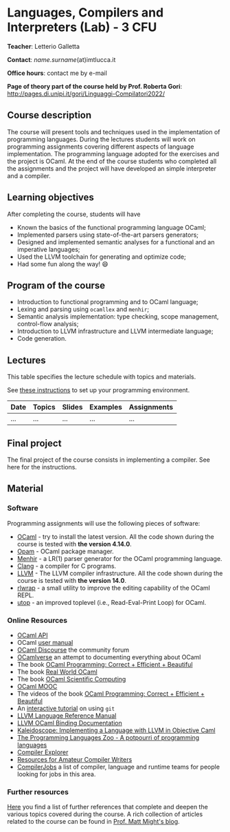 # Languages, Compilers and Interpreters (Lab) - 3 CFU
**Teacher**: Letterio Galletta

**Contact**: *name.surname*(at)imtlucca.it

**Office hours**: contact me by e-mail

**Page of theory part of the course held by Prof. Roberta Gori**: http://pages.di.unipi.it/gori/Linguaggi-Compilatori2022/

## Course description
The course will present tools and techniques used in the implementation of programming languages. 
During the lectures students will work on programming assignments covering different aspects of language implementation. 
The programming language adopted for the exercises and the project is OCaml. 
At the end of the course students who completed all the assignments and the project will have developed an simple interpreter and a compiler. 


## Learning objectives

After completing the course, students will have  
* Known the basics of the functional programming language OCaml;
* Implemented parsers using state-of-the-art parsers generators; 
* Designed and implemented semantic analyses for a functional and an imperative languages;
* Used the LLVM toolchain for generating and optimize code; 
* Had some fun along the way! :smile: 

## Program of the course

* Introduction to functional programming and to OCaml language;
* Lexing and parsing using `ocamllex` and `menhir`;
* Semantic analysis implementation: type checking, scope management, control-flow analysis;
* Introduction to LLVM infrastructure and LLVM intermediate language;
* Code generation.

## Lectures
This table specifies the lecture schedule with topics and materials.

See [these instructions](instructions.md) to set up your programming environment. 

| Date  | Topics | Slides | Examples | Assignments| 
| ------|------- | -------|----------|------------|
| ...   | ...    |  ...   | ...      | ...       | 


## Final project
The final project of the course consists in implementing a compiler. 
See here for the instructions.

## Material

### Software
Programming assignments will use the following pieces of software:
* [OCaml](https://ocaml.org/) - try to install the latest version. All the code shown during the course is tested with **the version 4.14.0**. 
* [Opam](https://opam.ocaml.org/) - OCaml package manager.
* [Menhir](http://gallium.inria.fr/~fpottier/menhir/) - a LR(1) parser generator for the OCaml programming language.
* [Clang](https://clang.llvm.org/) - a compiler for C programs.
* [LLVM](http://llvm.org/) - The LLVM compiler infrastructure. All the code shown during the course is tested with **the version 14.0**.
* [rlwrap](https://github.com/hanslub42/rlwrap) - a small utility to improve the editing capability of the OCaml REPL.
* [utop](https://github.com/ocaml-community/utop) - an improved toplevel (i.e., Read-Eval-Print Loop) for OCaml.

### Online Resources
* [OCaml API](https://ocaml.org/api/index.html)
* OCaml [user manual](http://caml.inria.fr/pub/docs/manual-ocaml/index.html)
* [OCaml Discourse](https://discuss.ocaml.org/) the community forum
* [OCamlverse](https://ocamlverse.github.io/) an attempt to documenting everything about OCaml
* The book [OCaml Programming: Correct + Efficient + Beautiful](https://cs3110.github.io/textbook/cover.html)
* The book [Real World OCaml](https://dev.realworldocaml.org/)
* The book [OCaml Scientific Computing](https://ocaml.xyz/book/)
* [OCaml MOOC](https://www.youtube.com/playlist?list=PLALAWXhLW3667sFw1Lfo3LmHC7CFib2EN)
* The videos of the book [OCaml Programming: Correct + Efficient + Beautiful](https://www.youtube.com/playlist?list=PLre5AT9JnKShBOPeuiD9b-I4XROIJhkIU)
* An [interactive tutorial](https://learngitbranching.js.org/) on using `git`
* [LLVM Language Reference Manual](http://llvm.org/docs/LangRef.html)
* [LLVM OCaml Binding Documentation](https://llvm.moe/ocaml/)
* [Kaleidoscope: Implementing a Language with LLVM in Objective Caml](https://llvm.org/docs/tutorial/)
* [The Programming Languages Zoo - A potpourri of programming languages](http://plzoo.andrej.com/)
* [Compiler Explorer](https://godbolt.org/)
* [Resources for Amateur Compiler Writers](https://c9x.me/compile/bib/)
* [CompilerJobs](https://mgaudet.github.io/CompilerJobs/) a list of compiler, language and runtime teams for people looking for jobs in this area.

### Further resources

[Here](references.md) you find a list of further references that complete and deepen the various topics covered during the course.
A rich collection of articles related to the course can be found in [Prof. Matt Might's blog](http://matt.might.net/articles/).
